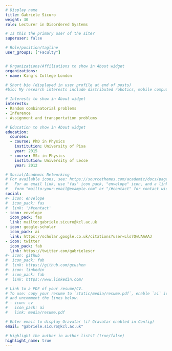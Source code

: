 ```yaml
---
# Display name
title: Gabriele Sicuro
weight: 30
role: Lecturer in Disordered Systems

# Is this the primary user of the site?
superuser: false

# Role/position/tagline
user_groups: ["Faculty"]


# Organizations/Affiliations to show in About widget
organizations:
- name: King's College London

# Short bio (displayed in user profile at end of posts)
#bio: My research interests include distributed robotics, mobile computing and programmable matter.

# Interests to show in About widget
interests:
- Random combinatorial problems
- Inference
- Assignment and transportation problems

# Education to show in About widget
education:
  courses:
  - course: PhD in Physics
    institution: University of Pisa
    year: 2015
  - course: MSc in Physics
    institution: University of Lecce
    year: 2012

# Social/Academic Networking
# For available icons, see: https://sourcethemes.com/academic/docs/page-builder/#icons
#   For an email link, use "fas" icon pack, "envelope" icon, and a link in the
#   form "mailto:your-email@example.com" or "/#contact" for contact widget.
social:
#- icon: envelope
#  icon_pack: fas
#  link: '/#contact'
- icon: envelope
  icon_pack: fas
  link: mailto:gabriele.sicuro@kcl.ac.uk
- icon: google-scholar
  icon_pack: ai
  link: https://scholar.google.co.uk/citations?user=Lls7QvUAAAAJ
- icon: twitter
  icon_pack: fab
  link: https://twitter.com/gabrielescr
#- icon: github
#  icon_pack: fab
#  link: https://github.com/gcushen
#- icon: linkedin
#  icon_pack: fab
#  link: https://www.linkedin.com/

# Link to a PDF of your resume/CV.
# To use: copy your resume to `static/media/resume.pdf`, enable `ai` icons in `params.toml`,
# and uncomment the lines below.
# - icon: cv
#   icon_pack: ai
#   link: media/resume.pdf

# Enter email to display Gravatar (if Gravatar enabled in Config)
email: "gabriele.sicuro@kcl.ac.uk"

# Highlight the author in author lists? (true/false)
highlight_name: true
---
```

